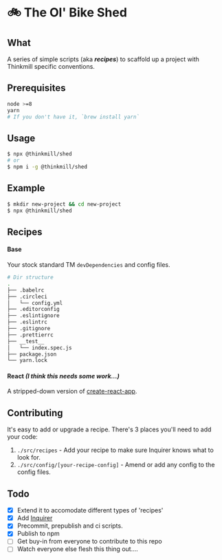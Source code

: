 # 🚲 **The Ol' Bike Shed**

## What
A series of simple scripts (aka _**recipes**_) to scaffold up a project with Thinkmill specific conventions.

## Prerequisites
```sh
node >=8
yarn
# If you don't have it, `brew install yarn`
```

## Usage
```sh
$ npx @thinkmill/shed
# or
$ npm i -g @thinkmill/shed
```

## Example
```sh
$ mkdir new-project && cd new-project
$ npx @thinkmill/shed
```

## Recipes
#### Base
Your stock standard TM `devDependencies` and config files.
```sh
# Dir structure
.
├── .babelrc
├── .circleci
│   └── config.yml
├── .editorconfig
├── .eslintignore
├── .eslintrc
├── .gitignore
├── .prettierrc
├── __test__
│   └── index.spec.js
├── package.json
└── yarn.lock
```

#### React _(I think this needs some work...)_
A stripped-down version of [create-react-app](https://github.com/facebook/create-react-app).

## Contributing
It's easy to add or upgrade a recipe. There's 3 places you'll need to add your code:
1. `./src/recipes` - Add your recipe to make sure Inquirer knows what to look for.
2. `./src/config/[your-recipe-config]` - Amend or add any config to the config files.

## Todo
- [x] Extend it to accomodate different types of 'recipes'
- [x] Add [Inquirer](https://github.com/SBoudrias/Inquirer.js)
- [x] Precommit, prepublish and ci scripts.
- [x] Publish to npm
- [ ] Get buy-in from everyone to contribute to this repo
- [ ] Watch everyone else flesh this thing out....
